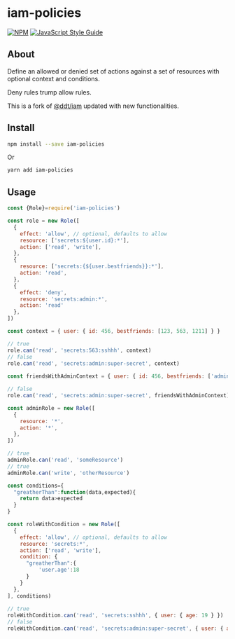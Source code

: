 # iam-policies

> 

[![NPM](https://img.shields.io/npm/v/iam-policies.svg)](https://www.npmjs.com/package/iam-policies) [![JavaScript Style Guide](https://img.shields.io/badge/code_style-standard-brightgreen.svg)](https://standardjs.com)

## About

Define an allowed or denied set of actions against a set of resources with optional context and conditions.

Deny rules trump allow rules.

This is a fork of [@ddt/iam](https://www.npmjs.com/package/@ddt/iam) updated with new functionalities.

## Install

```bash
npm install --save iam-policies
```

Or

```bash
yarn add iam-policies
```

## Usage

```js
const {Role}=require('iam-policies')

const role = new Role([
  {
    effect: 'allow', // optional, defaults to allow
    resource: ['secrets:${user.id}:*'],
    action: ['read', 'write'],
  },
  {
    resource: ['secrets:{${user.bestfriends}}:*'],
    action: 'read',
  },
  {
    effect: 'deny',
    resource: 'secrets:admin:*',
    action: 'read'
  },
])

const context = { user: { id: 456, bestfriends: [123, 563, 1211] } }

// true
role.can('read', 'secrets:563:sshhh', context)
// false
role.can('read', 'secrets:admin:super-secret', context)
 
const friendsWithAdminContext = { user: { id: 456, bestfriends: ['admin'] } }

// false
role.can('read', 'secrets:admin:super-secret', friendsWithAdminContext)

const adminRole = new Role([
  {
    resource: '*',
    action: '*',
  },
])

// true
adminRole.can('read', 'someResource')
// true
adminRole.can('write', 'otherResource')

const conditions={
  "greatherThan":function(data,expected){
    return data>expected
  }
}

const roleWithCondition = new Role([
  {
    effect: 'allow', // optional, defaults to allow
    resource: 'secrets:*',
    action: ['read', 'write'],
    condition: {
      "greatherThan":{
          'user.age':18
      }
    }
  },
], conditions)
 
// true
roleWithCondition.can('read', 'secrets:sshhh', { user: { age: 19 } })
// false
roleWithCondition.can('read', 'secrets:admin:super-secret', { user: { age: 18 } })
```
